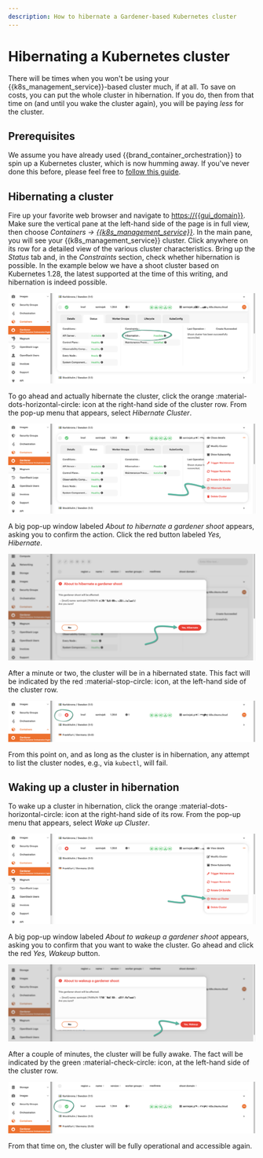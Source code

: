 ```yaml
---
description: How to hibernate a Gardener-based Kubernetes cluster
---
```

# Hibernating a Kubernetes cluster

There will be times when you won't be using your {{k8s_management_service}}-based cluster much, if at all.
To save on costs, you can put the whole cluster in hibernation.
If you do, then from that time on (and until you wake the cluster again), you will be paying *less* for the cluster.

## Prerequisites

We assume you have already used {{brand_container_orchestration}} to spin up a Kubernetes cluster, which is now humming away.
If you've never done this before, please feel free to [follow this guide](create-shoot-cluster.md).

## Hibernating a cluster

Fire up your favorite web browser and navigate to <https://{{gui_domain}}>.
Make sure the vertical pane at the left-hand side of the page is in full view, then choose *Containers → [{{k8s_management_service}}](https://{{gui_domain}}/containers/gardener)*.
In the main pane, you will see your {{k8s_management_service}} cluster.
Click anywhere on its row for a detailed view of the various cluster characteristics.
Bring up the *Status* tab and, in the *Constraints* section, check whether hibernation is possible.
In the example below we have a shoot cluster based on Kubernetes 1.28, the latest supported at the time of this writing, and hibernation is indeed possible.

![{{k8s_management_service}} cluster status](assets/garhiber-01.png)

To go ahead and actually hibernate the cluster, click the orange :material-dots-horizontal-circle: icon at the right-hand side of the cluster row.
From the pop-up menu that appears, select *Hibernate Cluster*.

![Hibernate cluster](assets/garhiber-02.png)

A big pop-up window labeled *About to hibernate a gardener shoot* appears, asking you to confirm the action.
Click the red button labeled *Yes, Hibernate*.

![Confirm cluster hibernation](assets/garhiber-03.png)

After a minute or two, the cluster will be in a hibernated state.
This fact will be indicated by the red :material-stop-circle: icon, at the left-hand side of the cluster row.

![Cluster in hibernation](assets/garhiber-04.png)

From this point on, and as long as the cluster is in hibernation, any attempt to list the cluster nodes, e.g., via `kubectl`, will fail.

## Waking up a cluster in hibernation

To wake up a cluster in hibernation, click the orange :material-dots-horizontal-circle: icon at the right-hand side of its row.
From the pop-up menu that appears, select *Wake up Cluster*.

![Wake up cluster](assets/garhiber-05.png)

A big pop-up window labeled *About to wakeup a gardener shoot* appears, asking you to confirm that you want to wake the cluster.
Go ahead and click the red *Yes, Wakeup* button.

![Confirm cluster wake-up](assets/garhiber-06.png)

After a couple of minutes, the cluster will be fully awake.
The fact will be indicated by the green :material-check-circle: icon, at the left-hand side of the cluster row.

![Cluster awake](assets/garhiber-07.png)

From that time on, the cluster will be fully operational and accessible again.
